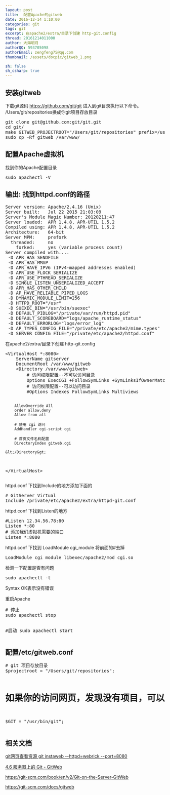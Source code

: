 ```yaml
---
layout: post
title:  配置Apache的gitweb
date: 2016-12-14 1:10:00
categories: git
tags: git
excerpt: 在apache2/extra/目录下创建 http-git.config
thread: 20161214011000
author: 大海明月
authorQQ: 593705098
authorEmail: zengfeng75@qq.com
thumbnail: /assets/docpic/gitweb_1.png

sh: false
sh_csharp: true
---
```



<h2 class="nav1">安装gitweb</h2>
<p>下载git源码 <a href="https://github.com/git/git" >https://github.com/git/git</a> 进入到git目录执行以下命令。  /Users/git/repositories换成你git项目存放目录</p>
<pre>
git clone git@github.com:git/git.git
cd git/
make GITWEB_PROJECTROOT="/Users/git/repositories" prefix=/usr gitweb
sudo cp -Rf gitweb /var/www/
</pre>
<p> </p>
<p> </p>

<h2 class="nav1">配置Apache虚拟机</h2>
<p> 找到你的Apache配置目录 </p>
<pre>
sudo apachectl -V
</pre>
<p> </p>
<p> </p>

<h2>输出: 找到httpd.conf的路径</h2>
<pre>
Server version: Apache/2.4.16 (Unix)
Server built:   Jul 22 2015 21:03:09
Server's Module Magic Number: 20120211:47
Server loaded:  APR 1.4.8, APR-UTIL 1.5.2
Compiled using: APR 1.4.8, APR-UTIL 1.5.2
Architecture:   64-bit
Server MPM:     prefork
  threaded:     no
    forked:     yes (variable process count)
Server compiled with....
 -D APR_HAS_SENDFILE
 -D APR_HAS_MMAP
 -D APR_HAVE_IPV6 (IPv4-mapped addresses enabled)
 -D APR_USE_FLOCK_SERIALIZE
 -D APR_USE_PTHREAD_SERIALIZE
 -D SINGLE_LISTEN_UNSERIALIZED_ACCEPT
 -D APR_HAS_OTHER_CHILD
 -D AP_HAVE_RELIABLE_PIPED_LOGS
 -D DYNAMIC_MODULE_LIMIT=256
 -D HTTPD_ROOT="/usr"
 -D SUEXEC_BIN="/usr/bin/suexec"
 -D DEFAULT_PIDLOG="/private/var/run/httpd.pid"
 -D DEFAULT_SCOREBOARD="logs/apache_runtime_status"
 -D DEFAULT_ERRORLOG="logs/error_log"
 -D AP_TYPES_CONFIG_FILE="/private/etc/apache2/mime.types"
 -D SERVER_CONFIG_FILE="/private/etc/apache2/httpd.conf"
</pre>
<p> </p>
<p> </p>


<p>在apache2/extra/目录下创建 http-git.config</p>
<pre>
&lt;VirtualHost *:8080&gt;
    ServerName gitserver
    DocumentRoot /var/www/gitweb
    &lt;Directory /var/www/gitweb&gt;
        # 访问权限配置--不可以访问目录
        Options ExecCGI +FollowSymLinks +SymLinksIfOwnerMatch
        # 访问权限配置--可以访问目录
        #Options Indexes FollowSymLinks Multiviews

        AllowOverride All
        order allow,deny
        Allow from all

        # 使用 cgi 访问
        AddHandler cgi-script cgi

        # 首页文件名称配置
        DirectoryIndex gitweb.cgi

    &lt;/Directory&gt;
&lt;/VirtualHost&gt;
</pre>



<p> </p>
<p> </p>



<p>httpd.conf 下找到Include的地方添加下面的</p>
<pre>
# GitServer Virtual
Include /private/etc/apache2/extra/httpd-git.conf
</pre>
<p> </p>
<p> </p>


<p>httpd.conf 下找到Listen的地方</p>
<pre>
#Listen 12.34.56.78:80
Listen *:80
# 添加我们虚拟机需要的端口
Listen *:8080 
</pre>



<p>httpd.conf 下找到 LoadModule cgi_module 将前面的#去掉</p>
<pre>
LoadModule cgi_module libexec/apache2/mod_cgi.so
</pre>
<p> </p>
<p> </p>



<p>检测一下配置是否有问题</p>
<pre>
sudo apachectl -t
</pre>

<p>Syntax OK表示没有错误</p>

<p> </p>
<p> </p>
<p> </p>



<p>重启Apache</p>
<pre>
# 停止
sudo apachectl stop

#启动
sudo apachectl start
</pre>

<p> </p>
<p> </p>



<h2 class="nav1">配置/etc/gitweb.conf</h2>
<pre>
# git 项目存放目录
$projectroot = "/Users/git/repositories";

# 如果你的访问网页，发现没有项目，可以配置一下git程序路径
$GIT = "/usr/bin/git";
</pre>
<p> </p>
<p> </p>


<h2 class="nav1">相关文档</h2>
<p><a target="_blank" href="http://blog.ihaiu.com/git_instaweb/#content">git网页查看资源 git instaweb --httpd=webrick --port=8080</a></p>
<p><a target="_blank" href="https://git-scm.com/book/zh/v1/%E6%9C%8D%E5%8A%A1%E5%99%A8%E4%B8%8A%E7%9A%84-Git-GitWeb">4.6 服务器上的 Git - GitWeb</a></p>
<p><a target="_blank" href="https://git-scm.com/book/en/v2/Git-on-the-Server-GitWeb">https://git-scm.com/book/en/v2/Git-on-the-Server-GitWeb</a></p>
<p><a target="_blank" href="https://git-scm.com/docs/gitweb">https://git-scm.com/docs/gitweb</a></p>
<p></p>
<p></p>